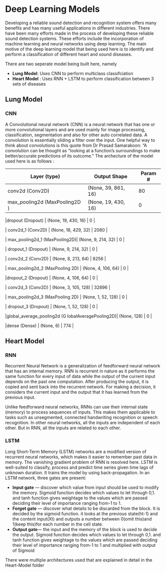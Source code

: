 # Deep Learning Models 

Developing a reliable sound detection and recognition system offers many benefits and has many useful applications in different industries. There have been many efforts made in the process of developing these reliable sound detection systems. These efforts include the incorporation of machine learning and neural networks using deep learning. The main motive of the deep learning model that being used here is to identify and perform a classification of different heart and sound diseases. 

There are two seperate model being built here, namely 
- **Lung Model**: Uses CNN to perform multiclass classifciation 
- **Heart Model** : Uses RNN + LSTM to perform classification between 3 sets of diseases 

## Lung Model 

### CNN 

A Convolutional neural network (CNN) is a neural network that has one or more convolutional layers and are used mainly for image processing, classification, segmentation and also for other auto correlated data.
A convolution is essentially sliding a filter over the input. One helpful way to think about convolutions is this quote from Dr Prasad Samarakoon: “A convolution can be thought as “looking at a function’s surroundings to make better/accurate predictions of its outcome.”
The archecture of the model used here is as follows :

|Layer (type) |               Output Shape|              Param #   |
|---------------|----------------------------|--------------------------|
| conv2d (Conv2D)     |        (None, 39, 861, 16)  |    80     |   
| max_pooling2d (MaxPooling2D ) | (None, 19, 430, 16)   |   0      |   
                                                               
                                                                 
 |dropout (Dropout)      |     (None, 19, 430, 16)   |    0         |
                                                                 
| conv2d_1 (Conv2D)    |       (None, 18, 429, 32)  |     2080     | 
                                                                 
| max_pooling2d_1 (MaxPooling2D)|  (None, 9, 214, 32) |      0        |                                                              
                                                                 
| dropout_1 (Dropout)  |       (None, 9, 214, 32)   |    0         |
                                                                 
| conv2d_2 (Conv2D)    |       (None, 8, 213, 64)   |     8256      |
                                                                 
| max_pooling2d_2 (MaxPooling 2D) |  (None, 4, 106, 64)  |     0     |    
                                                             
                                                                 
 |dropout_2 (Dropout)   |      (None, 4, 106, 64)   |     0   |      
                                                                 
| conv2d_3 (Conv2D)     |      (None, 3, 105, 128)   |    32896    | 
                                                                 
| max_pooling2d_3 (MaxPooling 2D) |  (None, 1, 52, 128)  |     0   |      
                                                            
                                                                 
| dropout_3 (Dropout)    |     (None, 1, 52, 128)   |     0     |    
                                                                 
 |global_average_pooling2d (G lobalAveragePooling2D)|  (None, 128)    |          0       |  
                                          
                                                                 
 |dense (Dense)      |         (None, 6)         |        774      | 
                                                                 
## Heart Model

### RNN 
Recurrent Neural Network is a generalization of feedforward neural network that has an internal memory. RNN is recurrent in nature as it performs the same function for every input of data while the output of the current input depends on the past one computation. After producing the output, it is copied and sent back into the recurrent network. For making a decision, it considers the current input and the output that it has learned from the previous input.

Unlike feedforward neural networks, RNNs can use their internal state (memory) to process sequences of inputs. This makes them applicable to tasks such as unsegmented, connected handwriting recognition or speech recognition. In other neural networks, all the inputs are independent of each other. But in RNN, all the inputs are related to each other.

### LSTM
Long Short-Term Memory (LSTM) networks are a modified version of recurrent neural networks, which makes it easier to remember past data in memory. The vanishing gradient problem of RNN is resolved here. LSTM is well-suited to classify, process and predict time series given time lags of unknown duration. It trains the model by using back-propagation. In an LSTM network, three gates are present:
- **Input gate** — discover which value from input should be used to modify the memory. Sigmoid function decides which values to let through 0,1. and tanh function gives weightage to the values which are passed deciding their level of importance ranging from-1 to 1.
- **Forget gate** — discover what details to be discarded from the block. It is decided by the sigmoid function. it looks at the previous state(ht-1) and the content input(Xt) and outputs a number between 0(omit this)and 1(keep this)for each number in the cell state.
- **Output gate**— the input and the memory of the block is used to decide the output. Sigmoid function decides which values to let through 0,1. and tanh function gives weightage to the values which are passed deciding their level of importance ranging from-1 to 1 and multiplied with output of Sigmoid

There were multiple architectures used that are explained in detail in the Heart-Model folder
